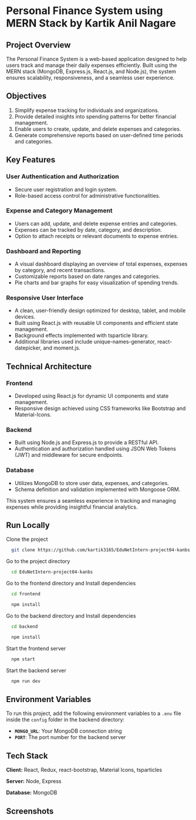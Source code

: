 
# Personal Finance System using MERN Stack by Kartik Anil Nagare



## **Project Overview**  
The Personal Finance System is a web-based application designed to help users track and manage their daily expenses efficiently. Built using the MERN stack (MongoDB, Express.js, React.js, and Node.js), the system ensures scalability, responsiveness, and a seamless user experience.

## **Objectives**  
1. Simplify expense tracking for individuals and organizations.  
2. Provide detailed insights into spending patterns for better financial management.  
3. Enable users to create, update, and delete expenses and categories.  
4. Generate comprehensive reports based on user-defined time periods and categories.  

## **Key Features**  

### **User Authentication and Authorization**  
- Secure user registration and login system.  
- Role-based access control for administrative functionalities.  

### **Expense and Category Management**  
- Users can add, update, and delete expense entries and categories.  
- Expenses can be tracked by date, category, and description.  
- Option to attach receipts or relevant documents to expense entries.  

### **Dashboard and Reporting**  
- A visual dashboard displaying an overview of total expenses, expenses by category, and recent transactions.  
- Customizable reports based on date ranges and categories.  
- Pie charts and bar graphs for easy visualization of spending trends.  

### **Responsive User Interface**  
- A clean, user-friendly design optimized for desktop, tablet, and mobile devices.  
- Built using React.js with reusable UI components and efficient state management.  
- Background effects implemented with tsparticle library.  
- Additional libraries used include unique-names-generator, react-datepicker, and moment.js.  

## **Technical Architecture**  

### **Frontend**  
- Developed using React.js for dynamic UI components and state management.  
- Responsive design achieved using CSS frameworks like Bootstrap and Material-Icons.  

### **Backend**  
- Built using Node.js and Express.js to provide a RESTful API.  
- Authentication and authorization handled using JSON Web Tokens (JWT) and middleware for secure endpoints.  

### **Database**  
- Utilizes MongoDB to store user data, expenses, and categories.  
- Schema definition and validation implemented with Mongoose ORM.  
  
This system ensures a seamless experience in tracking and managing expenses while providing insightful financial analytics.

## Run Locally

Clone the project

```bash
  git clone https://github.com/kartik3165/EduNetIntern-project04-kanbs.git
```

Go to the project directory

```bash
  cd EduNetIntern-project04-kanbs
```

Go to the frontend directory and Install dependencies

```bash
  cd frontend
```
```bash
  npm install
```

Go to the backend directory and Install dependencies

```bash
  cd backend
```
```bash
  npm install
```

Start the frontend server

```bash
  npm start
```


Start the backend server

```bash
  npm run dev
```

## Environment Variables  

To run this project, add the following environment variables to a `.env` file inside the `config` folder in the backend directory:  

- **`MONGO_URL`**: Your MongoDB connection string  
- **`PORT`**: The port number for the backend server  

## Tech Stack

**Client:** React, Redux, react-bootstrap, Material Icons, tsparticles

**Server:** Node, Express

**Database:** MongoDB


## Screenshots


